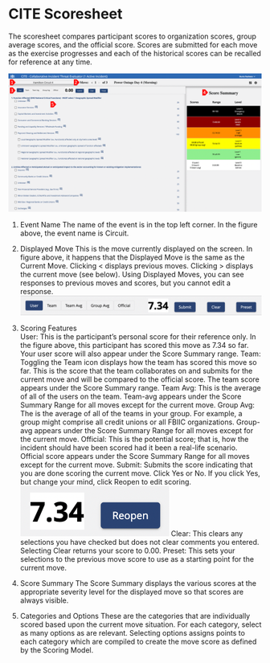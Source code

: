 # CITE Scoresheet

The scoresheet compares participant scores to organization scores, group average scores, and the official score. Scores are submitted for each move as the exercise progresses and each of the historical scores can be recalled for reference at any time.

![CITE Scoresheet](../../assets/img/cite-scoresheet.png)

1. Event Name
    The name of the event is in the top left corner. In the figure above, the event name is Circuit.
2. Displayed Move
    This is the move currently displayed on the screen. In figure above, it happens that the Displayed Move is the same as the Current Move. Clicking < displays previous moves. Clicking > displays the current move (see below). Using Displayed Moves, you can see responses to previous moves and scores, but you cannot edit a response.
  ![CITE Scores](../../assets/img/cite-scores.png)
3. Scoring Features<br>
    User: This is the participant’s personal score for their reference only. In the figure above, this participant has scored this move as 7.34 so far. Your user score will also appear under the Score Summary range.
    Team: Toggling the Team icon displays how the team has scored this move so far. This is the score that the team collaborates on and submits for the current move and will be compared to the official score. The team score appears under the Score Summary range.
    Team Avg: This is the average of all of the users on the team. Team-avg appears under the Score Summary Range for all moves except for the current move.
    Group Avg: The is the average of all of the teams in your group. For example, a group might comprise all credit unions or all FBIIC organizations. Group-avg appears under the Score Summary Range for all moves except for the current move.
    Official: This is the potential score; that is, how the incident should have been scored had it been a real-life scenario. Official score appears under the Score Summary Range for all moves except for the current move.
    Submit: Submits the score indicating that you are done scoring the current move. Click Yes or No. If you click Yes, but change your mind, click Reopen to edit scoring.
    ![CITE Reopen](../../assets/img/cite-reopen.png)
    Clear: This clears any selections you have checked but does not clear comments you entered. Selecting Clear returns your score to 0.00.
    Preset: This sets your selections to the previous move score to use as a starting point for the current move.
4. Score Summary
    The Score Summary displays the various scores at the appropriate severity level for the displayed move so that scores are always visible.
    
5. Categories and Options
These are the categories that are individually scored based upon the current move situation. For each category, select as many options as are relevant. Selecting options assigns points to each category which are compiled to create the move score as defined by the Scoring Model.

